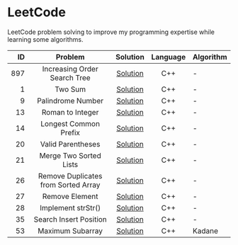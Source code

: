 # LeetCode
LeetCode problem solving to improve my programming expertise while learning some algorithms.

ID|Problem|Solution|Language|Algorithm
-:|:-:|:-:|:-:|:-
897|Increasing Order Search Tree|[Solution](https://github.com/mezdelex/LeetCode/blob/main/C%2B%2B/897.%20Increasing%20Order%20Search%20Tree/solution.cpp)|C++|-
1|Two Sum|[Solution](https://github.com/mezdelex/LeetCode/blob/main/C%2B%2B/1.%20Two%20Sum/solution.cpp)|C++|-
9|Palindrome Number|[Solution](https://github.com/mezdelex/LeetCode/blob/main/C%2B%2B/9.%20Palindrome%20Number/solution.cpp)|C++|-
13|Roman to Integer|[Solution](https://github.com/mezdelex/LeetCode/blob/main/C%2B%2B/13.%20Roman%20to%20Integer/solution.cpp)|C++|-
14|Longest Common Prefix|[Solution](https://github.com/mezdelex/LeetCode/blob/main/C%2B%2B/14.%20Longest%20Common%20Prefix/solution.cpp)|C++|-
20|Valid Parentheses|[Solution](https://github.com/mezdelex/LeetCode/blob/main/C%2B%2B/20.%20Valid%20Parentheses/solution.cpp)|C++|-
21|Merge Two Sorted Lists|[Solution](https://github.com/mezdelex/LeetCode/blob/main/C%2B%2B/21.%20Merge%20Two%20Sorted%20Lists/solution.cpp)|C++|-
26|Remove Duplicates from Sorted Array|[Solution](https://github.com/mezdelex/LeetCode/blob/main/C%2B%2B/26.%20Remove%20Duplicates%20from%20Sorted%20Array/solution.cpp)|C++|-
27|Remove Element|[Solution](https://github.com/mezdelex/LeetCode/blob/main/C%2B%2B/27.%20Remove%20Element/solution.cpp)|C++|-
28|Implement strStr()|[Solution](https://github.com/mezdelex/LeetCode/blob/main/C%2B%2B/28.%20Implement%20strStr()/solution.cpp)|C++|-
35|Search Insert Position|[Solution](https://github.com/mezdelex/LeetCode/blob/main/C%2B%2B/35.%20Search%20Insert%20Position/solution.cpp)|C++|-
53|Maximum Subarray|[Solution](https://github.com/mezdelex/LeetCode/blob/main/C%2B%2B/53.%20Maximum%20Subaray/solution.cpp)|C++|Kadane


